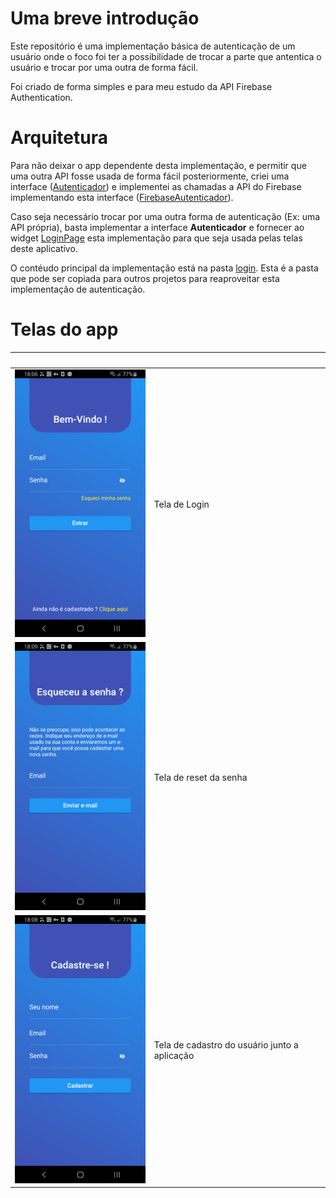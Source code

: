 Uma breve introdução
====================

Este repositório é uma implementação básica de autenticação de um usuário onde o foco foi ter a possibilidade de trocar a parte que antentica o usuário e trocar por uma outra de forma fácil.

Foi criado de forma simples e para meu estudo da API Firebase Authentication.

Arquitetura
===========

Para não deixar o app dependente desta implementação, e permitir que uma outra API fosse usada de forma fácil posteriormente, criei uma interface ([Autenticador](./src/lib/login/service/autenticador.dart)) e implementei as chamadas a API do Firebase implementando esta interface ([FirebaseAutenticador](./src/lib/login/service/firebase_autenticador.dart)).

Caso seja necessário trocar por uma outra forma de autenticação (Ex: uma API própria), basta implementar a interface **Autenticador** e fornecer ao widget [LoginPage](./src/lib/login/ui/pages/login_page.dart) esta implementação para que seja usada pelas telas deste aplicativo.

O contéudo principal da implementação está na pasta [login](./src/lib/login/). Esta é a pasta que pode ser copiada para outros projetos para reaproveitar esta implementação de autenticação.

Telas do app
============

|&nbsp;|&nbsp;|
|----|----|
|![Tela de login (Sign-up)](./screenshots/1-sign-in.png)| Tela de Login|
|![Tela de reset da senha](./screenshots/2-esqueci-a-senha.png)| Tela de reset da senha|
|![Tela de cadastro do usuário junto ao sistema](./screenshots/3-sign-up.png)| Tela de cadastro do usuário junto a aplicação|
